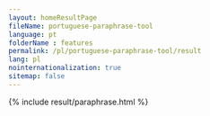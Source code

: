 ```yaml
---
layout: homeResultPage
fileName: portuguese-paraphrase-tool
language: pt
folderName : features
permalink: /pl/portuguese-paraphrase-tool/result
lang: pl
nointernationalization: true
sitemap: false
---
```

{% include result/paraphrase.html %}

<script src="/js/result/paraprashing.js" data-foldername="{{page.folderName}}" data-lang="{{page.lang}}"></script>